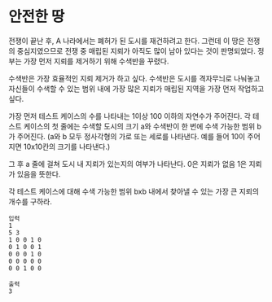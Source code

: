 # 안전한 땅
전쟁이 끝난 후, A 나라에서는 폐허가 된 도시를 재건하려고 한다.
그런데 이 땅은 전쟁의 중심지였으므로 전쟁 중 매립된 지뢰가 아직도 많이 남아 있다는 것이 판명되었다. 
정부는 가장 먼저 지뢰를 제거하기 위해 수색반을 꾸렸다.

수색반은 가장 효율적인 지뢰 제거가 하고 싶다. 수색반은 도시를 격자무늬로 나눠놓고 자신들이 수색할 수 있는 범위 내에 가장 많은 지뢰가 매립된 지역을 가장 먼저 작업하고 싶다.

가장 먼저 테스트 케이스의 수를 나타내는 1이상 100 이하의 자연수가 주어진다.
각 테스트 케이스의 첫 줄에는 수색할 도시의 크기 a와 수색반이 한 번에 수색 가능한 범위 b가 주어진다.
(a와 b 모두 정사각형의 가로 또는 세로를 나타낸다. 예를 들어 10이 주어지면 10x10칸의 크기를 나타낸다.)

그 후 a 줄에 걸쳐 도시 내 지뢰가 있는지의 여부가 나타난다. 
0은 지뢰가 없음 1은 지뢰가 있음을 뜻한다.

각 테스트 케이스에 대해 수색 가능한 범위 bxb 내에서 찾아낼 수 있는 가장 큰 지뢰의 개수를 구하라.

```
입력
1
5 3
1 0 0 1 0
0 1 0 0 1
0 0 0 1 0
0 0 0 0 0
0 0 1 0 0

출력
3
```